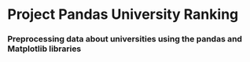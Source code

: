 # Project Pandas University Ranking
### Preprocessing data about universities using the pandas and Matplotlib libraries

